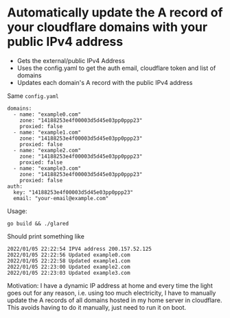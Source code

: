 # Automatically update the A record of your cloudflare domains with your public IPv4 address

- Gets the external/public IPv4 Address
- Uses the config.yaml to get the auth email, cloudflare token and list of
  domains
- Updates each domain's A record with the public IPv4 address

Same `config.yaml`

```
domains:
  - name: "example0.com"
    zone: "14188253e4f00003d5d45e03pp0ppp23"
    proxied: false
  - name: "example1.com"
    zone: "14188253e4f00003d5d45e03pp0ppp23"
    proxied: false
  - name: "example2.com"
    zone: "14188253e4f00003d5d45e03pp0ppp23"
    proxied: false
  - name: "example3.com"
    zone: "14188253e4f00003d5d45e03pp0ppp23"
    proxied: false
auth:
  key: "14188253e4f00003d5d45e03pp0ppp23"
  email: "your-email@example.com"
```

Usage:

`go build && ./glared`

Should print something like

```
2022/01/05 22:22:54 IPV4 address 200.157.52.125
2022/01/05 22:22:56 Updated example0.com
2022/01/05 22:22:58 Updated example1.com
2022/01/05 22:23:00 Updated example2.com
2022/01/05 22:23:03 Updated example3.com
```

Motivation: I have a dynamic IP address at home and every time the light goes
out for any reason, i.e. using too much electricity, I have to manually update
the A records of all domains hosted in my home server in cloudflare. This avoids
having to do it manually, just need to run it on boot.
